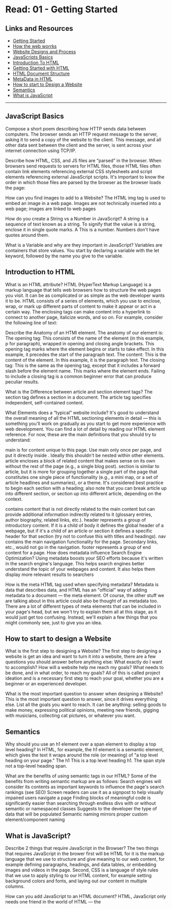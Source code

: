 # Read: 01 - Getting Started

## Links and Resources

- [Getting Started](https://developer.mozilla.org/en-US/docs/Learn/Getting_started_with_the_web)
- [How the web worrks](https://developer.mozilla.org/en-US/docs/Learn/Getting_started_with_the_web/How_the_Web_works)
- [Website Designs and Process](https://developer.mozilla.org/en-US/docs/Learn/Getting_started_with_the_web/What_will_your_website_look_like)
- [JavaScripts Basics](https://developer.mozilla.org/en-US/docs/Learn/Getting_started_with_the_web/JavaScript_basics)
- [Introduction To HTML](https://developer.mozilla.org/en-US/docs/Learn/HTML/Introduction_to_HTML)
- [Getting Started with HTML](https://developer.mozilla.org/en-US/docs/Learn/HTML/Introduction_to_HTML/Getting_started)
- [HTML Document Structure](https://developer.mozilla.org/en-US/docs/Learn/HTML/Introduction_to_HTML/Document_and_website_structure)
- [MetaData in HTML](https://developer.mozilla.org/en-US/docs/Learn/HTML/Introduction_to_HTML/The_head_metadata_in_HTML)
- [How to start to Design a Website](https://developer.mozilla.org/en-US/docs/Learn/Common_questions/Design_and_accessibility/Thinking_before_coding)
- [Semantics](https://developer.mozilla.org/en-US/docs/Glossary/Semantics)
- [What is JavaScript](https://developer.mozilla.org/en-US/docs/Learn/JavaScript/First_steps/What_is_JavaScript)

<hr>

## JavaScript Basics

Compose a short poem describing how HTTP sends data between computers. The browser sends an HTTP request message to the server, asking it to send a copy of the website to the client. This message, and all other data sent between the client and the server, is sent across your internet connection using TCP/IP.

Describe how HTML, CSS, and JS files are “parsed” in the browser. When browsers send requests to servers for HTML files, those HTML files often contain link elements referencing external CSS stylesheets and script elements referencing external JavaScript scripts. It's important to know the order in which those files are parsed by the browser as the browser loads the page:

How can you find images to add to a Website? The HTML img tag is used to embed an image in a web page. Images are not technically inserted into a web page; images are linked to web pages

How do you create a String vs a Number in JavaScript? A string is a sequence of text known as a string. To signify that the value is a string, enclose it in single quote marks. A This is a number. Numbers don't have quotes around them.

What is a Variable and why are they important in JavaScript? Variables are containers that store values. You start by declaring a variable with the let keyword, followed by the name you give to the variable.

## Introduction to HTML

What is an HTML attribute? HTML (HyperText Markup Language) is a markup language that tells web browsers how to structure the web pages you visit. It can be as complicated or as simple as the web developer wants it to be. HTML consists of a series of elements, which you use to enclose, wrap, or mark up different parts of content to make it appear or act in a certain way. The enclosing tags can make content into a hyperlink to connect to another page, italicize words, and so on. For example, consider the following line of text:

Describe the Anatomy of an HTMl element. The anatomy of our element is: The opening tag: This consists of the name of the element (in this example, p for paragraph), wrapped in opening and closing angle brackets. This opening tag marks where the element begins or starts to take effect. In this example, it precedes the start of the paragraph text. The content: This is the content of the element. In this example, it is the paragraph text. The closing tag: This is the same as the opening tag, except that it includes a forward slash before the element name. This marks where the element ends. Failing to include a closing tag is a common beginner error that can produce peculiar results.

What is the Difference between article and section element tags? The section tag defines a section in a document. The article tag specifies independent, self-contained content.

What Elements does a “typical” website include? It's good to understand the overall meaning of all the HTML sectioning elements in detail — this is something you'll work on gradually as you start to get more experience with web development. You can find a lot of detail by reading our HTML element reference. For now, these are the main definitions that you should try to understand:

main is for content unique to this page. Use main only once per page, and put it directly inside . Ideally this shouldn't be nested within other elements. article encloses a block of related content that makes sense on its own without the rest of the page (e.g., a single blog post). section is similar to article, but it is more for grouping together a single part of the page that constitutes one single piece of functionality (e.g., a mini map, or a set of article headlines and summaries), or a theme. It's considered best practice to begin each section with a heading; also note that you can break article up into different section, or section up into different article, depending on the context.

contains content that is not directly related to the main content but can provide additional information indirectly related to it (glossary entries, author biography, related links, etc.). header represents a group of introductory content. If it is a child of body it defines the global header of a webpage, but if it's a child of an article or section it defines a specific header for that section (try not to confuse this with titles and headings). nav contains the main navigation functionality for the page. Secondary links, etc., would not go in the navigation. footer represents a group of end content for a page.
How does metadata influence Search Engine Optimization? Using metadata boosts your SEO efforts because it's written in the search engine's language. This helps search engines better understand the topic of your webpages and content. It also helps them display more relevant results to searchers

How is the meta HTML tag used when specifying metadata? Metadata is data that describes data, and HTML has an "official" way of adding metadata to a document — the meta element. Of course, the other stuff we are talking about in this article could also be thought of as metadata too. There are a lot of different types of meta elements that can be included in your page's head, but we won't try to explain them all at this stage, as it would just get too confusing. Instead, we'll explain a few things that you might commonly see, just to give you an idea.

## How to start to design a Website

What is the first step to designing a Website? The first step to designing a website is get an idea and want to turn it into a website, there are a few questions you should answer before anything else: What exactly do I want to accomplish? How will a website help me reach my goals? What needs to be done, and in what order, to reach my goals? All of this is called project ideation and is a necessary first step to reach your goal, whether you are a beginner or an experienced developer.

What is the most important question to answer when designing a Website? This is the most important question to answer, since it drives everything else. List all the goals you want to reach. It can be anything: selling goods to make money, expressing political opinions, meeting new friends, gigging with musicians, collecting cat pictures, or whatever you want.

## Semantics

Why should you use an h1 element over a span element to display a top level heading? In HTML, for example, the h1 element is a semantic element, which gives the text it wraps around the role (or meaning) of "a top level heading on your page." The h1 This is a top level heading h1. The span style not a top-level heading span.

What are the benefits of using semantic tags in our HTML? Some of the benefits from writing semantic markup are as follows: Search engines will consider its contents as important keywords to influence the page's search rankings (see SEO) Screen readers can use it as a signpost to help visually impaired users navigate a page Finding blocks of meaningful code is significantly easier than searching through endless divs with or without semantic or namespaced classes Suggests to the developer the type of data that will be populated Semantic naming mirrors proper custom element/component naming

## What is JavaScript?

Describe 2 things that require JavaScript in the Browser? The two things that requires JavaScript in the brower first will be HTML for it is the markup language that we use to structure and give meaning to our web content, for example defining paragraphs, headings, and data tables, or embedding images and videos in the page. Second, CSS is a language of style rules that we use to apply styling to our HTML content, for example setting background colors and fonts, and laying out our content in multiple columns.

How can you add JavaScript to an HTML document? HTML, JavaScript only needs one friend in the world of HTML — the <script> element.

Things I want to know more about
I want to submerge deeper into all the main components of HTML, CSS and JavaScript so I have a complete understanding.

<hr>